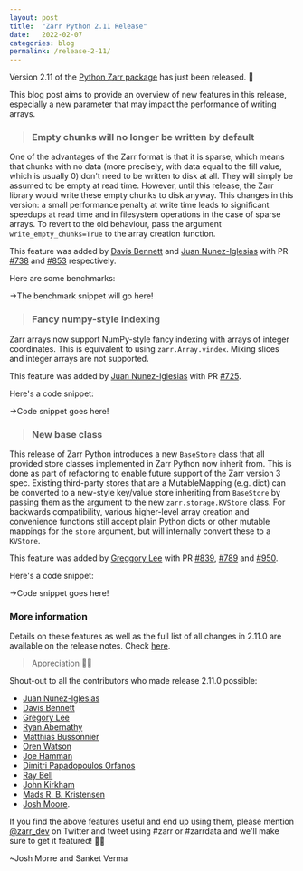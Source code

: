 ```yaml
---
layout: post
title:  "Zarr Python 2.11 Release"
date:   2022-02-07
categories: blog
permalink: /release-2-11/
---
```


Version 2.11 of the [Python Zarr package](https://zarr.readthedocs.io/en/stable/) has just been released. 🎉 

This blog post aims to provide an overview of new features in this release, especially a new parameter that may impact the performance of writing arrays.


>### Empty chunks will no longer be written by default

One of the advantages of the Zarr format is that it is sparse, which means that
chunks with no data (more precisely, with data equal to the fill value, which
is usually 0) don't need to be written to disk at all. They will simply be
assumed to be empty at read time. However, until this release, the Zarr library
would write these empty chunks to disk anyway. This changes in this version: a
small performance penalty at write time leads to significant speedups at read
time and in filesystem operations in the case of sparse arrays. To revert to
the old behaviour, pass the argument ``write_empty_chunks=True`` to the array
creation function.

This feature was added by [Davis Bennett](https://github.com/jni) and [Juan Nunez-Iglesias](https://github.com/jni) with PR [#738](https://github.com/zarr-developers/zarr-python/issues/738) and [#853](https://github.com/zarr-developers/zarr-python/issues/853) respectively.

Here are some benchmarks:

->The benchmark snippet will go here!

>### Fancy numpy-style indexing

Zarr arrays now support NumPy-style fancy indexing with arrays of integer
coordinates. This is equivalent to using ``zarr.Array.vindex``. Mixing slices and
integer arrays are not supported.

This feature was added by [Juan Nunez-Iglesias](https://github.com/jni) with PR [#725](https://github.com/zarr-developers/zarr-python/issues/725).

Here's a code snippet:

->Code snippet goes here!

>### New base class

This release of Zarr Python introduces a new ``BaseStore`` class that all
provided store classes implemented in Zarr Python now inherit from. This is
done as part of refactoring to enable future support of the Zarr version 3
spec. Existing third-party stores that are a MutableMapping (e.g. dict) can be
converted to a new-style key/value store inheriting from ``BaseStore`` by
passing them as the argument to the new ``zarr.storage.KVStore`` class. For
backwards compatibility, various higher-level array creation and convenience
functions still accept plain Python dicts or other mutable mappings for the
``store`` argument, but will internally convert these to a ``KVStore``.

This feature was added by [Greggory Lee](https://github.com/grlee77) with PR [#839](https://github.com/zarr-developers/zarr-python/issues/839), [#789](https://github.com/zarr-developers/zarr-python/issues/789) and [#950](https://github.com/zarr-developers/zarr-python/issues/950).

Here's a code snippet:

->Code snippet goes here!


### More information

Details on these features as well as the full list of all changes in 2.11.0 are available on the release notes. Check [here](https://zarr.readthedocs.io/en/stable/release.html#release-2-11-0).

>Appreciation 🙌🏻

Shout-out to all the contributors who made release 2.11.0 possible: 
- [Juan Nunez-Iglesias](https://github.com/jni) 
- [Davis Bennett](https://github.com/d-v-b) 
- [Gregory Lee](https://github.com/grlee77) 
- [Ryan Abernathy](https://github.com/rabernat) 
- [Matthias Bussonnier](https://github.com/Carreau) 
- [Oren Watson](https://github.com/orenwatson) 
- [Joe Hamman](https://github.com/jhamman) 
- [Dimitri Papadopoulos Orfanos](https://github.com/DimitriPapadopoulos) 
- [Ray Bell](https://github.com/raybellwaves) 
- [John Kirkham](https://github.com/jakirkham) 
- [Mads R. B. Kristensen](https://github.com/madsbk) 
- [Josh Moore](https://github.com/joshmoore).

If you find the above features useful and end up using them, please mention [@zarr_dev](https://twitter.com/zarr_dev) on Twitter and tweet using #zarr or #zarrdata and we'll make sure to get it featured! ✌🏻

~Josh Morre and Sanket Verma